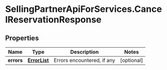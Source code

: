 # SellingPartnerApiForServices.CancelReservationResponse

## Properties
Name | Type | Description | Notes
------------ | ------------- | ------------- | -------------
**errors** | [**ErrorList**](ErrorList.md) | Errors encountered, if any | [optional] 


